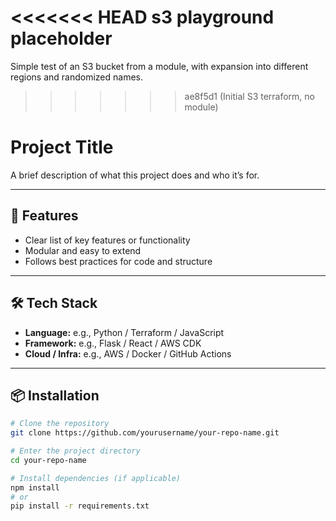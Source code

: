 <<<<<<< HEAD
s3 playground placeholder
=======
Simple test of an S3 bucket from a module, with expansion into different regions and randomized names.
>>>>>>> ae8f5d1 (Initial S3 terraform, no module)

# Project Title

A brief description of what this project does and who it’s for.

---

## 🚀 Features
- Clear list of key features or functionality
- Modular and easy to extend
- Follows best practices for code and structure

---

## 🛠️ Tech Stack
- **Language:** e.g., Python / Terraform / JavaScript  
- **Framework:** e.g., Flask / React / AWS CDK  
- **Cloud / Infra:** e.g., AWS / Docker / GitHub Actions

---

## 📦 Installation
```bash
# Clone the repository
git clone https://github.com/yourusername/your-repo-name.git

# Enter the project directory
cd your-repo-name

# Install dependencies (if applicable)
npm install
# or
pip install -r requirements.txt
